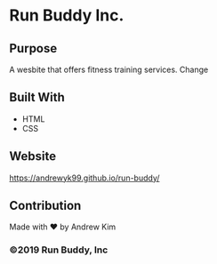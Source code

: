 # Run Buddy Inc.

## Purpose
A wesbite that offers fitness training services. Change

## Built With
* HTML
* CSS

## Website
https://andrewyk99.github.io/run-buddy/

## Contribution
Made with ❤️ by Andrew Kim

### ©️2019 Run Buddy, Inc
